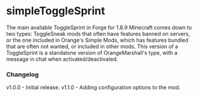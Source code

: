 # simpleToggleSprint

The main available ToggleSprint in Forge for 1.8.9 Minecraft comes down to two types: ToggleSneak mods that often have features banned on servers, or the one included in Orange's Simple Mods, which has features bundled that are often not wanted, or included in other mods. This version of a ToggleSprint is a standalone version of OrangeMarshall's type, with a message in chat when activated/deactivated.

### Changelog
v1.0.0 - Initial release.
v1.1.0 - Adding configuration options to the mod.
